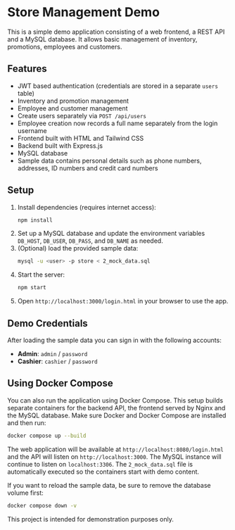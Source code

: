 # Store Management Demo

This is a simple demo application consisting of a web frontend, a REST API and a MySQL database. It allows basic management of inventory, promotions, employees and customers.

## Features

- JWT based authentication (credentials are stored in a separate `users` table)
- Inventory and promotion management
- Employee and customer management
- Create users separately via `POST /api/users`
- Employee creation now records a full name separately from the login username
- Frontend built with HTML and Tailwind CSS
- Backend built with Express.js
- MySQL database
- Sample data contains personal details such as phone numbers, addresses, ID numbers and credit card numbers

## Setup

1. Install dependencies (requires internet access):
   ```bash
   npm install
   ```
2. Set up a MySQL database and update the environment variables `DB_HOST`, `DB_USER`, `DB_PASS`, and `DB_NAME` as needed.
3. (Optional) load the provided sample data:
   ```bash
   mysql -u <user> -p store < 2_mock_data.sql
   ```
4. Start the server:
   ```bash
   npm start
   ```
5. Open `http://localhost:3000/login.html` in your browser to use the app.

## Demo Credentials

After loading the sample data you can sign in with the following accounts:

- **Admin**: `admin` / `password`
- **Cashier**: `cashier` / `password`


## Using Docker Compose

You can also run the application using Docker Compose. This setup builds
separate containers for the backend API, the frontend served by Nginx and the
MySQL database. Make sure Docker and Docker Compose are installed and then run:

```bash
docker compose up --build
```

The web application will be available at
`http://localhost:8080/login.html` and the API will listen on
`http://localhost:3000`. The MySQL instance will continue to listen on
`localhost:3306`. The `2_mock_data.sql` file is automatically executed so the
containers start with demo content.

If you want to reload the sample data, be sure to remove the database volume
first:

```bash
docker compose down -v
```

This project is intended for demonstration purposes only.
